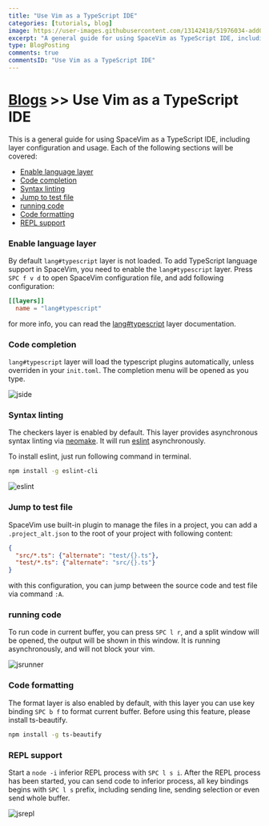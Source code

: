 ```yaml
---
title: "Use Vim as a TypeScript IDE"
categories: [tutorials, blog]
image: https://user-images.githubusercontent.com/13142418/51976034-add03380-24be-11e9-84b5-245432e7f933.png
excerpt: "A general guide for using SpaceVim as TypeScript IDE, including layer configuration, requiems installation and usage."
type: BlogPosting
comments: true
commentsID: "Use Vim as a TypeScript IDE"
---
```


# [Blogs](../blog/) >> Use Vim as a TypeScript IDE

This is a general guide for using SpaceVim as a TypeScript IDE, including layer configuration and usage. 
Each of the following sections will be covered:

<!-- vim-markdown-toc GFM -->

- [Enable language layer](#enable-language-layer)
- [Code completion](#code-completion)
- [Syntax linting](#syntax-linting)
- [Jump to test file](#jump-to-test-file)
- [running code](#running-code)
- [Code formatting](#code-formatting)
- [REPL support](#repl-support)

<!-- vim-markdown-toc -->

### Enable language layer

By default `lang#typescript` layer is not loaded. To add TypeScript language support in SpaceVim,
you need to enable the `lang#typescript` layer. Press `SPC f v d` to open
SpaceVim configuration file, and add following configuration:

```toml
[[layers]]
  name = "lang#typescript"
```

for more info, you can read the [lang#typescript](../layers/lang/typescript/) layer documentation.

### Code completion

`lang#typescript` layer will load the typescript plugins automatically, unless overriden in your `init.toml`.
The completion menu will be opened as you type.

![jside](https://user-images.githubusercontent.com/13142418/51976034-add03380-24be-11e9-84b5-245432e7f933.png)

### Syntax linting

The checkers layer is enabled by default. This layer provides asynchronous syntax linting via [neomake](https://github.com/neomake/neomake).
It will run [eslint](https://eslint.org/) asynchronously.

To install eslint, just run following command in terminal.

```sh
npm install -g eslint-cli
```

![eslint](https://user-images.githubusercontent.com/13142418/51972203-dbfd4580-24b5-11e9-9bbd-2a88e6f656f6.png)

### Jump to test file

SpaceVim use built-in plugin to manage the files in a project,
you can add a `.project_alt.json` to the root of your project with following content:

```json
{
  "src/*.ts": {"alternate": "test/{}.ts"},
  "test/*.ts": {"alternate": "src/{}.ts"}
}
```

with this configuration, you can jump between the source code and test file via command `:A`.

### running code

To run code in current buffer, you can press `SPC l r`, and a split window
will be opened, the output will be shown in this window.
It is running asynchronously, and will not block your vim.

![jsrunner](https://user-images.githubusercontent.com/13142418/51972835-4cf12d00-24b7-11e9-9693-5e1eea9853b0.png)

### Code formatting

The format layer is also enabled by default, with this layer you can use key binding `SPC b f` to format current buffer.
Before using this feature, please install ts-beautify.

```sh
npm install -g ts-beautify
```

### REPL support

Start a `node -i` inferior REPL process with `SPC l s i`. After the REPL process has been started, you can 
send code to inferior process, all key bindings begins with `SPC l s` prefix, including sending line, sending selection or even
send whole buffer.

![jsrepl](https://user-images.githubusercontent.com/13142418/51974494-00a7ec00-24bb-11e9-8e98-c449a7a067c3.png)

